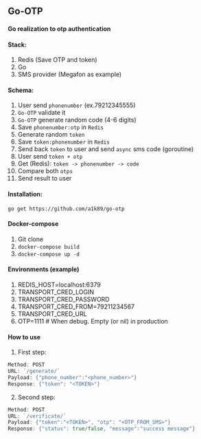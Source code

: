 ## Go-OTP
#### Go realization to otp authentication

#### Stack:
1. Redis (Save OTP and token)
2. Go
3. SMS provider (Megafon as example)

#### Schema:
1. User send `phonenumber` (ex.79212345555)
2. `Go-OTP` validate it
3. `Go-OTP` generate random code (4-6 digits)
4. Save `phonenumber:otp` in `Redis`
5. Generate random `token`
6. Save `token:phonenumber` in `Redis`
7. Send back `token` to user and send `async` sms code (goroutine)
8. User send `token + otp`
9. Get (Redis): `token -> phonenumber -> code`
10. Compare both `otps`
11. Send result to user

#### Installation:
`go get https://github.com/a1k89/go-otp`

#### Docker-compose
1. Git clone 
2. `docker-compose build`
3. `docker-compose up -d`

#### Environments (example)

1. REDIS_HOST=localhost:6379
2. TRANSPORT_CRED_LOGIN
3. TRANSPORT_CRED_PASSWORD
4. TRANSPORT_CRED_FROM=79211234567
5. TRANSPORT_CRED_URL
6. OTP=1111 # When debug. Empty (or nil) in production

#### How to use
1. First step:
```GO
Method: POST
URL: `/generate/`
Payload: {"phone_number":"<phone_number>"}
Response: {"token": "<TOKEN>"}
```
2. Second step:
```GO
Method: POST
URL: `/verificate/` 
Payload: {"token":"<TOKEN>", "otp": "<OTP_FROM_SMS>"}
Response: {"status": true/false, "message":"success message"}
```

